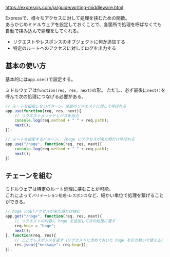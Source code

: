 <https://expressjs.com/ja/guide/writing-middleware.html>

Expressで、様々なアクセスに対して処理を挟むための関数。  
あらかじめミドルウェアを設定しておくことで、各箇所で処理を呼ばなくても  
自動で挟み込んで処理をしてくれる。

* リクエストやレスポンスのオブジェクトに何か追加する
* 特定のルートへのアクセスに対してログを出力する

## 基本の使い方
基本的には`app.use()`で設定する。

ミドルウェアは`function(req, res, next)`の形。
ただし、必ず最後に`next()`を呼んで次の処理につなげる必要がある。
```javascript
// ルートを指定しないパターン。全部のリクエストに対して呼ばれる
app.use(function(req, res, next){
	// リクエストメソッドとパスを出力
	console.log(req.method + " " + req.path);
    next();
});

// ルートを指定するパターン。 /hoge にアクセスが来た時だけ呼ばれる
app.use("/hoge", function(req, res, next){
	console.log(req.method + " " + req.path);
    next();
})
```

## チェーンを組む
ミドルウェアは特定のルート処理に挟むことが可能。  
これによって`バリデーション処理→レスポンス`など、細かい単位で処理を繋げることができる。
```javascript
// hoge にGETアクセスが来た時だけ挟む
app.get("/hoge", function(req, res, next){
	// リクエストの内容に hoge を追加して次の処理に渡す
    req.hoge = "hoge";
    next();
}, function(req, res){
	// ここでレスポンスを返す（リクエストに含めておいた hoge を引き継いで使える）
    res.json({"message": req.hoge});
});
```